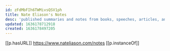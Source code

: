 ```yaml
---
id: zFdMbFIh6TWMivsQSV1ph
title: Nate Eliason's Notes
desc: 'published summaries and notes from books, speeches, articles, and other things'
updated: 1636178712918
created: 1636178497205
---
```


[[p.hasURL]] https://www.nateliason.com/notes
[[p.instanceOf]] 
